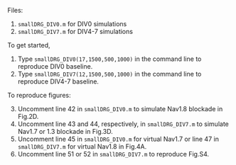 Files: 

1) `smallDRG_DIV0.m` for DIV0 simulations
2) `smallDRG_DIV7.m` for DIV4-7 simulations

To get started,

1) Type `smallDRG_DIV0(17,1500,500,1000)` in the command line to reproduce DIV0 baseline. 
2) Type `smallDRG_DIV7(12,1500,500,1000)` in the command line to reproduce DIV4-7 baseline. 

To reproduce figures: 

3) Uncomment line 42 in `smallDRG_DIV0.m` to simulate Nav1.8 blockade in Fig.2D.
4) Uncomment line 43 and 44, respectively, in `smallDRG_DIV7.m` to simulate Nav1.7 or 1.3 blockade in Fig.3D.
5) Uncomment line 45 in `smallDRG_DIV0.m` for virtual Nav1.7 or line 47 in `smallDRG_DIV7.m` for virtual Nav1.8 in Fig.4A.
6) Uncomment line 51 or 52 in `smallDRG_DIV7.m` to reproduce Fig.S4.
